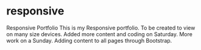 # responsive
Responsive Portfolio
This is my Responsive portfolio.
To be created to view on many size devices.
Added more content and coding on Saturday.
More work on a Sunday. Adding content to all pages through Bootstrap.
